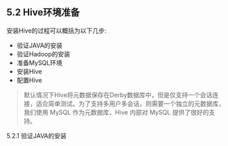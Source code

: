 ## 5.2 Hive环境准备

安装Hive的过程可以概括为以下几步:

* 验证JAVA的安装
* 验证Hadoop的安装
* 准备MySQL环境
* 安装Hive
* 配置Hive

> 默认情况下Hive将元数据保存在Derby数据库中，但是仅支持一个会话连接，适合简单测试。为了支持多用户多会话，则需要一个独立的元数据库，我们使用 MySQL 作为元数据库，Hive 内部对 MySQL 提供了很好的支持。

5.2.1 验证JAVA的安装




